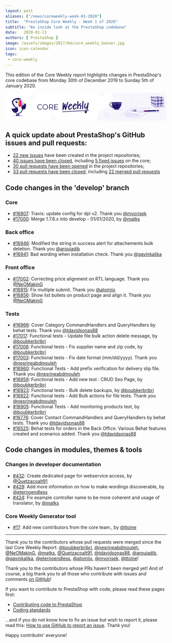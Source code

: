 ```yaml
---
layout: post
aliases: ["/news/coreweekly-week-01-2020"]
title:  "PrestaShop Core Weekly - Week 1 of 2020"
subtitle: "An inside look at the PrestaShop codebase"
date:   2020-01-13
authors: [ PrestaShop ]
image: /assets/images/2017/04/core_weekly_banner.jpg
icon: icon-calendar
tags:
 - core-weekly
---
```


This edition of the Core Weekly report highlights changes in PrestaShop's core codebase from Monday 30th of December 2019 to Sunday 5th of January 2020.

![Core Weekly banner](/assets/images/2018/12/banner-core-weekly.jpg)

## A quick update about PrestaShop's GitHub issues and pull requests:

- [22 new issues](https://github.com/search?q=org%3APrestaShop+is%3Apublic++-repo%3Aprestashop%2Fprestashop.github.io++is%3Aissue+created%3A2019-12-30..2020-01-05) have been created in the project repositories;
- [40 issues have been closed](https://github.com/search?q=org%3APrestaShop+is%3Apublic++-repo%3Aprestashop%2Fprestashop.github.io++is%3Aissue+closed%3A2019-12-30..2020-01-05), including [5 fixed issues](https://github.com/search?q=org%3APrestaShop+is%3Apublic++-repo%3Aprestashop%2Fprestashop.github.io++is%3Aissue+label%3Afixed+closed%3A2019-12-30..2020-01-05) on the core;
- [30 pull requests have been opened](https://github.com/search?q=org%3APrestaShop+is%3Apublic++-repo%3Aprestashop%2Fprestashop.github.io++is%3Apr+created%3A2019-12-30..2020-01-05) in the project repositories;
- [33 pull requests have been closed](https://github.com/search?q=org%3APrestaShop+is%3Apublic++-repo%3Aprestashop%2Fprestashop.github.io++is%3Apr+closed%3A2019-12-30..2020-01-05), including [22 merged pull requests](https://github.com/search?q=org%3APrestaShop+is%3Apublic++-repo%3Aprestashop%2Fprestashop.github.io++is%3Apr+merged%3A2019-12-30..2020-01-05)


## Code changes in the 'develop' branch


### Core
* [#16807](https://github.com/PrestaShop/PrestaShop/pull/16807): Travis: update config for dpl v2. Thank you [@mvorisek](https://github.com/mvorisek)
* [#17000](https://github.com/PrestaShop/PrestaShop/pull/17000): Merge 1.7.6.x into develop - 01/01/2020, by [@matks](https://github.com/matks)


### Back office
* [#16946](https://github.com/PrestaShop/PrestaShop/pull/16946): Modified the string in success alert for attachements bulk deletion. Thank you [@arouiadib](https://github.com/arouiadib)
* [#16941](https://github.com/PrestaShop/PrestaShop/pull/16941): Bad wording when installation check. Thank you [@gavinkalika](https://github.com/gavinkalika)


### Front office
* [#17002](https://github.com/PrestaShop/PrestaShop/pull/17002): Correcting price alignment on RTL language. Thank you [@NeOMakinG](https://github.com/NeOMakinG)
* [#16915](https://github.com/PrestaShop/PrestaShop/pull/16915): Fix multiple submit. Thank you [@atomiix](https://github.com/atomiix)
* [#16856](https://github.com/PrestaShop/PrestaShop/pull/16856): Show list bullets on product page and align it. Thank you [@NeOMakinG](https://github.com/NeOMakinG)


### Tests
* [#16966](https://github.com/PrestaShop/PrestaShop/pull/16966): Cover Category CommandHandlers and QueryHandlers by behat tests. Thank you [@tdavidsonas88](https://github.com/tdavidsonas88)
* [#17017](https://github.com/PrestaShop/PrestaShop/pull/17017): Functional tests - Update file bulk action delete message, by [@boubkerbribri](https://github.com/boubkerbribri)
* [#17006](https://github.com/PrestaShop/PrestaShop/pull/17006): Functional tests - Fix supplier name and zip code, by [@boubkerbribri](https://github.com/boubkerbribri)
* [#17003](https://github.com/PrestaShop/PrestaShop/pull/17003): Functional tests - Fix date format (mm/dd/yyyy). Thank you [@nesrineabdmouleh](https://github.com/nesrineabdmouleh)
* [#16960](https://github.com/PrestaShop/PrestaShop/pull/16960): Functional Tests -  Add prefix verification for delivery slip file. Thank you [@nesrineabdmouleh](https://github.com/nesrineabdmouleh)
* [#16959](https://github.com/PrestaShop/PrestaShop/pull/16959): Functional tests - Add new test : CRUD Seo Page, by [@boubkerbribri](https://github.com/boubkerbribri)
* [#16923](https://github.com/PrestaShop/PrestaShop/pull/16923): Functional tests - Bulk delete backups, by [@boubkerbribri](https://github.com/boubkerbribri)
* [#16922](https://github.com/PrestaShop/PrestaShop/pull/16922): Functional tests - Add Bulk actions for file tests. Thank you [@nesrineabdmouleh](https://github.com/nesrineabdmouleh)
* [#16905](https://github.com/PrestaShop/PrestaShop/pull/16905): Functional Tests -  Add monitoring products test, by [@boubkerbribri](https://github.com/boubkerbribri)
* [#16776](https://github.com/PrestaShop/PrestaShop/pull/16776): Cover Contact CommandHandlers and QueryHandlers by behat tests. Thank you [@tdavidsonas88](https://github.com/tdavidsonas88)
* [#16525](https://github.com/PrestaShop/PrestaShop/pull/16525): Behat tests for orders in the Back Office. Various Behat features created and scenarios added. Thank you [@tdavidsonas88](https://github.com/tdavidsonas88)


## Code changes in modules, themes & tools


### Changes in developer documentation
* [#432](https://github.com/PrestaShop/docs/pull/432): Create dedicated page for webservice access, by [@Quetzacoalt91](https://github.com/Quetzacoalt91)
* [#429](https://github.com/PrestaShop/docs/pull/429): Add more information on how to make wordings discoverable, by [@eternoendless](https://github.com/eternoendless)
* [#424](https://github.com/PrestaShop/docs/pull/424): Fix example controller name to be more coherent and usage of translator, by [@matks](https://github.com/matks)


### Core Weekly Generator tool
* [#17](https://github.com/PrestaShop/core-weekly-generator/pull/17): Add new contributors from the core team., by [@ttoine](https://github.com/ttoine)


<hr />

Thank you to the contributors whose pull requests were merged since the last Core Weekly Report: [@boubkerbribri](https://github.com/boubkerbribri), [@nesrineabdmouleh](https://github.com/nesrineabdmouleh), [@NeOMakinG](https://github.com/NeOMakinG), [@matks](https://github.com/matks), [@Quetzacoalt91](https://github.com/Quetzacoalt91), [@tdavidsonas88](https://github.com/tdavidsonas88), [@arouiadib](https://github.com/arouiadib), [@gavinkalika](https://github.com/gavinkalika), [@eternoendless](https://github.com/eternoendless), [@atomiix](https://github.com/atomiix), [@mvorisek](https://github.com/mvorisek), [@ttoine](https://github.com/ttoine)!

Thank you to the contributors whose PRs haven't been merged yet! And of course, a big thank you to all those who contribute with issues and comments [on GitHub](https://github.com/PrestaShop/PrestaShop)!

If you want to contribute to PrestaShop with code, please read these pages first:

 * [Contributing code to PrestaShop](https://devdocs.prestashop.com/1.7/contribute/contribution-guidelines/)
 * [Coding standards](https://devdocs.prestashop.com/1.7/development/coding-standards/)

...and if you do not know how to fix an issue but wish to report it, please read this: [How to use GitHub to report an issue](https://devdocs.prestashop.com/1.7/contribute/contribute-reporting-issues/). Thank you!

Happy contributin' everyone!

